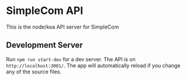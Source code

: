 # SimpleCom API

This is the node/koa API server for SimpleCom

## Development Server

Run `npm run start-dev` for a dev server. The API is on `http://localhost:3001/`. The app will automatically reload if you change any of the source files.

